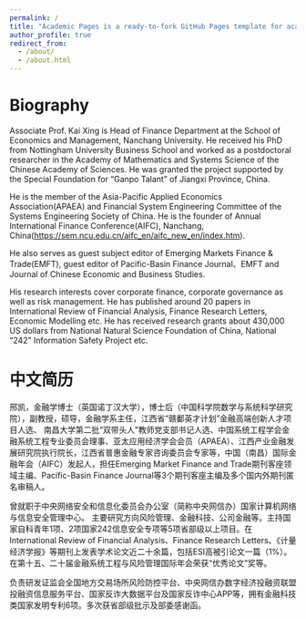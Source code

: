 ```yaml
---
permalink: /
title: "Academic Pages is a ready-to-fork GitHub Pages template for academic personal websites"
author_profile: true
redirect_from: 
  - /about/
  - /about.html
---
```

Biography
======
Associate Prof. Kai Xing is Head of Finance Department at the School of Economics and Management, Nanchang University. He received his PhD from Nottingham University Business School and worked as a postdoctoral researcher in the Academy of Mathematics and Systems Science of the Chinese Academy of Sciences. He was granted the project supported by the Special Foundation for “Ganpo Talant” of Jiangxi Province, China. 

He is the member of the Asia-Pacific Applied Economics Association(APAEA) and Financial System Engineering Committee of the Systems Engineering Society of China. He is the founder of Annual International Finance Conference(AIFC), Nanchang, China(https://sem.ncu.edu.cn/aifc_en/aifc_new_en/index.htm).

He also serves as guest subject editor of Emerging Markets Finance & Trade(EMFT), guest editor of Pacific-Basin Finance Journal、EMFT and Journal of Chinese Economic and Business Studies. 

His research interests cover corporate finance, corporate governance as well as risk management. He has published around 20 papers in International Review of Financial Analysis, Finance Research Letters, Economic Modelling etc. He has received research grants about 430,000 US dollars from National Natural Science Foundation of China, National “242” Information Safety Project etc.

中文简历
======
邢凯，金融学博士（英国诺丁汉大学），博士后（中国科学院数学与系统科学研究院），副教授，硕导，金融学系主任，江西省“赣鄱英才计划”金融高端创新人才项目人选、 南昌大学第二批“双带头人”教师党支部书记人选、中国系统工程学会金融系统工程专业委员会理事、亚太应用经济学会会员（APAEA）、江西产业金融发展研究院执行院长，江西省普惠金融专家咨询委员会专家等，中国（南昌）国际金融年会（AIFC）发起人，担任Emerging Market Finance and Trade期刊客座领域主编、Pacific-Basin Finance Journal等3个期刊客座主编及多个国内外期刊匿名审稿人。

曾就职于中央网络安全和信息化委员会办公室（简称中央网信办）国家计算机网络与信息安全管理中心。 主要研究方向风险管理、金融科技、公司金融等。主持国家自科青年1项、2项国家242信息安全专项等5项省部级以上项目。在International Review of Financial Analysis、Finance Research Letters、《计量经济学报》等期刊上发表学术论文近二十余篇，包括ESI高被引论文一篇（1%）。在第十五、二十届金融系统工程与风险管理国际年会荣获“优秀论文”奖等。 

负责研发证监会全国地方交易场所风险防控平台、中央网信办数字经济投融资联盟投融资信息服务平台、国家反诈大数据平台及国家反诈中心APP等，拥有金融科技类国家发明专利6项。多次获省部级批示及部委感谢函。

